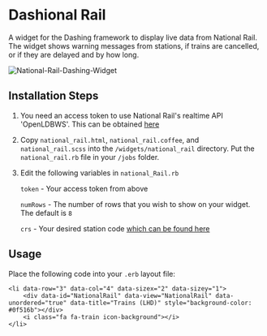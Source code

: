 # Dashional Rail
A widget for the Dashing framework to display live data from National Rail. The widget shows warning messages from stations, if trains are cancelled, or if they are delayed and by how long.


![National-Rail-Dashing-Widget
](http://i.imgur.com/13mI5ZF.png "National-Rail-Dashing-Widget")


## Installation Steps 

1. You need an access token to use National Rail's realtime API 'OpenLDBWS'. This can be obtained [here](https://realtime.nationalrail.co.uk/OpenLDBWSRegistration/Registration)
3. Copy `national_rail.html`, `national_rail.coffee`, and `national_rail.scss` into the `/widgets/national_rail` directory. Put the `national_rail.rb` file in your `/jobs` folder.
4. Edit the following variables in `national_Rail.rb`
	
    `token` - Your access token from above
	
    `numRows` - The number of rows that you wish to show on your widget. The default is `8`
	
    `crs` - Your desired station code [which can be found here](http://www.nationalrail.co.uk/static/documents/content/station_codes.csv)

## Usage

Place the following code into your `.erb` layout file:

```
<li data-row="3" data-col="4" data-sizex="2" data-sizey="1">
    <div data-id="NationalRail" data-view="NationalRail" data-unordered="true" data-title="Trains (LHD)" style="background-color: #0f516b"></div>
    <i class="fa fa-train icon-background"></i>
</li>
```